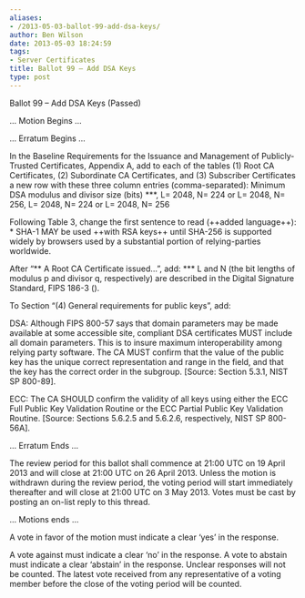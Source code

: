 ```yaml
---
aliases:
- /2013-05-03-ballot-99-add-dsa-keys/
author: Ben Wilson
date: 2013-05-03 18:24:59
tags:
- Server Certificates
title: Ballot 99 – Add DSA Keys
type: post
---
```


Ballot 99 – Add DSA Keys (Passed)

… Motion Begins …

… Erratum Begins …

In the Baseline Requirements for the Issuance and Management of Publicly-Trusted Certificates, Appendix A, add to each of the tables (1) Root CA Certificates, (2) Subordinate CA Certificates, and (3) Subscriber Certificates a new row with these three column entries (comma-separated): Minimum DSA modulus and divisor size (bits) **\*, L= 2048, N= 224 or L= 2048, N= 256, L= 2048, N= 224 or L= 2048, N= 256

Following Table 3, change the first sentence to read (++added language++): * SHA-1 MAY be used ++with RSA keys++ until SHA-256 is supported widely by browsers used by a substantial portion of relying-parties worldwide.

After “** A Root CA Certificate issued…”, add: **\* L and N (the bit lengths of modulus p and divisor q, respectively) are described in the Digital Signature Standard, FIPS 186-3 ().

To Section “(4) General requirements for public keys”, add:

DSA: Although FIPS 800-57 says that domain parameters may be made available at some accessible site, compliant DSA certificates MUST include all domain parameters. This is to insure maximum interoperability among relying party software. The CA MUST confirm that the value of the public key has the unique correct representation and range in the field, and that the key has the correct order in the subgroup. \[Source: Section 5.3.1, NIST SP 800-89\].

ECC: The CA SHOULD confirm the validity of all keys using either the ECC Full Public Key Validation Routine or the ECC Partial Public Key Validation Routine. \[Source: Sections 5.6.2.5 and 5.6.2.6, respectively, NIST SP 800-56A\].

… Erratum Ends …

The review period for this ballot shall commence at 21:00 UTC on 19 April 2013 and will close at 21:00 UTC on 26 April 2013. Unless the motion is withdrawn during the review period, the voting period will start immediately thereafter and will close at 21:00 UTC on 3 May 2013. Votes must be cast by posting an on-list reply to this thread.

… Motions ends …

A vote in favor of the motion must indicate a clear ‘yes’ in the response.

A vote against must indicate a clear ‘no’ in the response. A vote to abstain must indicate a clear ‘abstain’ in the response. Unclear responses will not be counted. The latest vote received from any representative of a voting member before the close of the voting period will be counted.